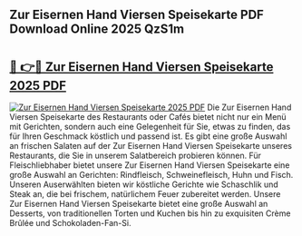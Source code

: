 ## Zur Eisernen Hand Viersen Speisekarte PDF Download Online 2025 QzS1m

# <h2><a href="http://gc5nd5.nevu.top/?p=Zur+Eisernen+Hand+Viersen+Speisekarte">🔗 👉🔴 Zur Eisernen Hand Viersen Speisekarte 2025 PDF</a></h2>

[![Zur Eisernen Hand Viersen Speisekarte 2025 PDF](https://i.imgur.com/dBaPXMq.png)](http://gc5nd5.nevu.top/?p=Zur+Eisernen+Hand+Viersen+Speisekarte)
Die Zur Eisernen Hand Viersen Speisekarte des Restaurants oder Cafés bietet nicht nur ein Menü mit Gerichten, sondern auch eine Gelegenheit für Sie, etwas zu finden, das für Ihren Geschmack köstlich und passend ist. Es gibt eine große Auswahl an frischen Salaten auf der Zur Eisernen Hand Viersen Speisekarte unseres Restaurants, die Sie in unserem Salatbereich probieren können. Für Fleischliebhaber bietet unsere Zur Eisernen Hand Viersen Speisekarte eine große Auswahl an Gerichten: Rindfleisch, Schweinefleisch, Huhn und Fisch. Unseren Auserwählten bieten wir köstliche Gerichte wie Schaschlik und Steak an, die bei frischem, natürlichem Feuer zubereitet werden. Unsere Zur Eisernen Hand Viersen Speisekarte bietet eine große Auswahl an Desserts, von traditionellen Torten und Kuchen bis hin zu exquisiten Crème Brûlée und Schokoladen-Fan-Si.
